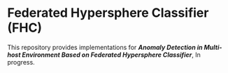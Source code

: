 # Federated Hypersphere Classifier (FHC)

This repository provides implementations for ***Anomaly Detection in Multi-host Environment Based on Federated Hypersphere Classifier***, In progress.
